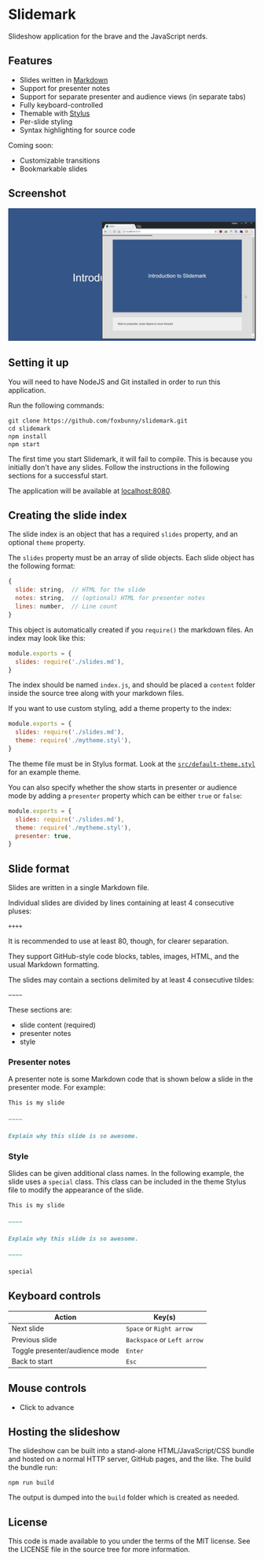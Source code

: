 # Slidemark

Slideshow application for the brave and the JavaScript nerds.

## Features

- Slides written in [Markdown](https://daringfireball.net/projects/markdown/)
- Support for presenter notes
- Support for separate presenter and audience views (in separate tabs)
- Fully keyboard-controlled
- Themable with [Stylus](http://stylus-lang.com/)
- Per-slide styling
- Syntax highlighting for source code

Coming soon:

- Customizable transitions
- Bookmarkable slides

## Screenshot

![Slidemark with presenter and audience tabs](./media/screenshot.jpg)

## Setting it up

You will need to have NodeJS and Git installed in order to run this application.

Run the following commands:

```
git clone https://github.com/foxbunny/slidemark.git
cd slidemark
npm install
npm start
```

The first time you start Slidemark, it will fail to compile. This is because you
initially don't have any slides. Follow the instructions in the following
sections for a successful start.

The application will be available at [localhost:8080](http://localhost:8080/).

## Creating the slide index

The slide index is an object that has a required `slides` property, and an
optional `theme` property.

The `slides` property must be an array of slide objects. Each slide object has
the following format:

```javascript
{
  slide: string,  // HTML for the slide
  notes: string,  // (optional) HTML for presenter notes
  lines: number,  // Line count
}
```

This object is automatically created if you `require()` the markdown files. An
index may look like this:

```javascript
module.exports = {
  slides: require('./slides.md'),
}
```

The index should be named `index.js`, and should be placed a `content` folder
inside the source tree along with your markdown files.

If you want to use custom styling, add a theme property to the index:

```javascript
module.exports = {
  slides: require('./slides.md'),
  theme: require('./mytheme.styl'),
}
```

The theme file must be in Stylus format. Look at the
[`src/default-theme.styl`](./src/default-theme.styl) for an example theme.

You can also specify whether the show starts in presenter or audience mode by
adding a `presenter` property which can be either `true` or `false`:

```javascript
module.exports = {
  slides: require('./slides.md'),
  theme: require('./mytheme.styl'),
  presenter: true,
}
```

## Slide format

Slides are written in a single Markdown file.

Individual slides are divided by lines containing at least 4 consecutive pluses:

```
++++
```

It is recommended to use at least 80, though, for clearer separation.

They support GitHub-style code blocks, tables, images, HTML, and the usual
Markdown formatting.

The slides may contain a sections delimited by at least 4 consecutive tildes:

````
~~~~
````

These sections are:

- slide content (required)
- presenter notes
- style

### Presenter notes

A presenter note is some Markdown code that is shown below a slide in the
presenter mode. For example:

```markdown
This is my slide

~~~~

Explain why this slide is so awesome.
```

### Style

Slides can be given additional class names. In the following example, the slide
uses a `special` class. This class can be included in the theme Stylus file to
modify the appearance of the slide.

```markdown
This is my slide

~~~~

Explain why this slide is so awesome.

~~~~

special
```

## Keyboard controls

| Action                            | Key(s)                      |
| --------------------------------- | --------------------------- |
| Next slide                        | `Space` or `Right arrow`    |
| Previous slide                    | `Backspace` or `Left arrow` |
| Toggle presenter/audience mode    | `Enter`                     |
| Back to start                     | `Esc`                       |

## Mouse controls

- Click to advance

## Hosting the slideshow

The slideshow can be built into a stand-alone HTML/JavaScript/CSS bundle and
hosted on a normal HTTP server, GitHub pages, and the like. The build the bundle
run:

```
npm run build
```

The output is dumped into the `build` folder which is created as needed.

## License

This code is made available to you under the terms of the MIT license. See the
LICENSE file in the source tree for more information.
